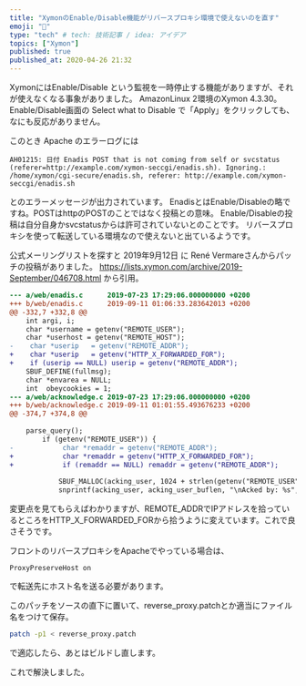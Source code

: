 ```yaml
---
title: "XymonのEnable/Disable機能がリバースプロキシ環境で使えないのを直す"
emoji: "🐡"
type: "tech" # tech: 技術記事 / idea: アイデア
topics: ["Xymon"]
published: true
published_at: 2020-04-26 21:32
---
```

XymonにはEnable/Disable という監視を一時停止する機能がありますが、それが使えなくなる事象がありました。
AmazonLinux 2環境のXymon 4.3.30。
Enable/Disable画面の Select what to Disable で「Apply」をクリックしても、なにも反応がありません。
 
このとき Apache のエラーログには
```log
AH01215: 日付 Enadis POST that is not coming from self or svcstatus (referer=http://example.com/xymon-seccgi/enadis.sh). Ignoring.: /home/xymon/cgi-secure/enadis.sh, referer: http://example.com/xymon-seccgi/enadis.sh
```
とのエラーメッセージが出力されています。
EnadisとはEnable/Disableの略ですね。POSTはhttpのPOSTのことではなく投稿との意味。
Enable/Disableの投稿は自分自身かsvcstatusからは許可されていないとのことです。
リバースプロキシを使って転送している環境なので使えないと出ているようです。
 
公式メーリングリストを探すと 2019年9月12日 に René Vermareさんからパッチの投稿がありました。
https://lists.xymon.com/archive/2019-September/046708.html から引用。
```diff
--- a/web/enadis.c      2019-07-23 17:29:06.000000000 +0200
+++ b/web/enadis.c      2019-09-11 01:06:33.283642013 +0200
@@ -332,7 +332,8 @@
    int argi, i;
    char *username = getenv("REMOTE_USER");
    char *userhost = getenv("REMOTE_HOST");
-    char *userip   = getenv("REMOTE_ADDR");
+    char *userip   = getenv("HTTP_X_FORWARDED_FOR");
+    if (userip == NULL) userip = getenv("REMOTE_ADDR");
    SBUF_DEFINE(fullmsg);
    char *envarea = NULL;
    int  obeycookies = 1;
--- a/web/acknowledge.c 2019-07-23 17:29:06.000000000 +0200
+++ b/web/acknowledge.c 2019-09-11 01:01:55.493676233 +0200
@@ -374,7 +374,8 @@
 
    parse_query();
        if (getenv("REMOTE_USER")) {
-            char *remaddr = getenv("REMOTE_ADDR");
+            char *remaddr = getenv("HTTP_X_FORWARDED_FOR");
+            if (remaddr == NULL) remaddr = getenv("REMOTE_ADDR");
 
            SBUF_MALLOC(acking_user, 1024 + strlen(getenv("REMOTE_USER")) + (remaddr ? strlen(remaddr) : 0));
            snprintf(acking_user, acking_user_buflen, "\nAcked by: %s", getenv("REMOTE_USER"));
```
 
変更点を見てもらえばわかりますが、REMOTE_ADDRでIPアドレスを拾っているところをHTTP_X_FORWARDED_FORから拾うように変えています。これで良さそうです。

フロントのリバースプロキシをApacheでやっている場合は、
```apacheconf
ProxyPreserveHost on
```
で転送先にホスト名を送る必要があります。
 
このパッチをソースの直下に置いて、reverse_proxy.patchとか適当にファイル名をつけて保存。
```sh
patch -p1 < reverse_proxy.patch
```
で適応したら、あとはビルドし直します。
 
これで解決しました。
